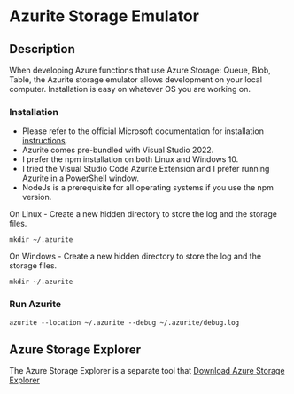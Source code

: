 # Azurite Storage Emulator

## Description

When developing Azure functions that use Azure Storage: Queue, Blob, Table, the Azurite storage emulator allows development on your local computer. Installation is easy on whatever OS you are working on.

### Installation

- Please refer to the official Microsoft documentation for installation [instructions](https://docs.microsoft.com/en-us/azure/storage/common/storage-use-azurite?tabs=visual-studio).
- Azurite comes pre-bundled with Visual Studio 2022.
- I prefer the npm installation on both Linux and Windows 10.
- I tried the Visual Studio Code Azurite Extension and I prefer running Azurite in a PowerShell window.
- NodeJs is a prerequisite for all operating systems if you use the npm version.

On Linux - Create a new hidden directory to store the log and the storage files.

```shell
mkdir ~/.azurite
```

On Windows - Create a new hidden directory to store the log and the storage files.

```shell
mkdir ~/.azurite
```

### Run Azurite

```shell
azurite --location ~/.azurite --debug ~/.azurite/debug.log
```

## Azure Storage Explorer

The Azure Storage Explorer is a separate tool that
[Download Azure Storage Explorer](https://azure.microsoft.com/en-us/products/storage/storage-explorer/#overview)
